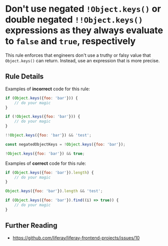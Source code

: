 # Don't use negated `!Object.keys()` or double negated `!!Object.keys()` expressions as they always evaluate to `false` and `true`, respectively

This rule enforces that engineers don't use a truthy or falsy value that `Object.keys()` can return. Instead, use an expression that is more precise.

## Rule Details

Examples of **incorrect** code for this rule:

```js
if (Object.keys({foo: 'bar'})) {
	// do your magic
}

if (!Object.keys({foo: 'bar'})) {
	// do your magic
}

!!Object.keys({foo: 'bar'}) && 'test';

const negatedObjectKeys = !Object.keys({foo: 'bar'});

!Object.keys({foo: 'bar'}) && true;
```

Examples of **correct** code for this rule:

```js
if (Object.keys({foo: 'bar'}).length) {
	// do your magic
}

Object.keys({foo: 'bar'}).length && 'test';

if (Object.keys({foo: 'bar'}).find((i) => true)) {
	// do your magic
}
```

## Further Reading

-   https://github.com/liferay/liferay-frontend-projects/issues/10
